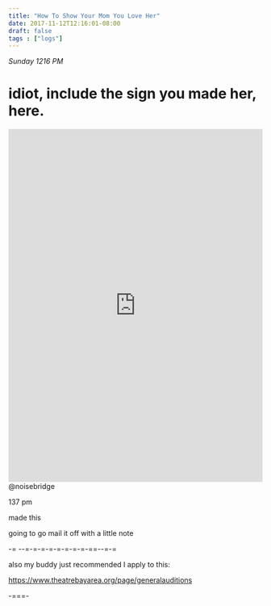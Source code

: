 ```yaml
---
title: "How To Show Your Mom You Love Her"
date: 2017-11-12T12:16:01-08:00
draft: false
tags : ["logs"]
---
```


*Sunday 1216 PM*

# idiot, include the sign you made her, here.

<iframe width="100%" height="700" scrolling="no" frameborder="no" src="https://w.soundcloud.com/player/?url=https%3A//api.soundcloud.com/tracks/356491535%3Fsecret_token%3Ds-hM039&amp;color=%23ff5500&amp;auto_play=false&amp;hide_related=false&amp;show_comments=true&amp;show_user=true&amp;show_reposts=false&amp;show_teaser=true&amp;visual=true"></iframe>
@noisebridge



137 pm

made this

going to go mail it off with a little note

-=
--=-=-=-=-=-=-=-=-==--=-=



also my buddy just recommended I apply to this:

https://www.theatrebayarea.org/page/generalauditions


-===-
